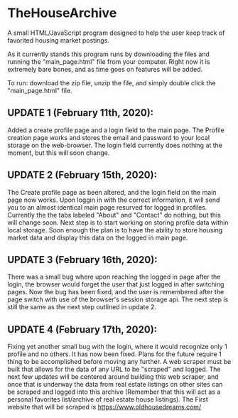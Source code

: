 # TheHouseArchive
A small HTML/JavaScript program designed to help the user keep track of favorited housing market postings.

As it currently stands this program runs by downloading the files and running the "main_page.html" file from your computer. Right now it is extremely bare bones, and as time goes on features will be added. 

To run: download the zip file, unzip the file, and simply double click the "main_page.html" file.

## **UPDATE 1 (February 11th, 2020):**
Added a create profile page and a login field to the main page. The Profile creation page works and stores the email and password to your local storage on the web-browser.
The login field currently does nothing at the moment, but this will soon change.

## **UPDATE 2 (February 15th, 2020):**
The Create profile page as been altered, and the login field on the main page now works. Upon loggin in with the correct information, it will send you to an almost identical main page resurved for logged in profiles. Currently the the tabs labeled "About" and "Contact" do nothing, but this will change soon.
  Next step is to start working on storing profile data within local storage. Soon enough the plan is to have the ability to store housing market data and display this data on the logged in main page.

## **UPDATE 3 (February 16th, 2020):**
There was a small bug where upon reaching the logged in page after the login, the browser would forget the user that just logged in after switching pages. Now the bug has been fixed, and the user is remembered after the page switch with use of the browser's session storage api. The next step is still the same as the next step outlined in update 2.

## **UPDATE 4 (February 17th, 2020):**
Fixing yet another small bug with the login, where it would recognize only 1 profile and no others. It has now been fixed.
Plans for the future require 1 thing to be accomplished before moving any further.
A web scraper must be built that allows for the data of any URL to be "scraped" and logged.
The next few updates will be centered around building this web scraper, and once that is underway the data from real estate listings on other sites can be scraped and logged into this archive (Remember that this will act as a personal favorites list/archive of real estate house listings). The First website that will be scraped is https://www.oldhousedreams.com/

